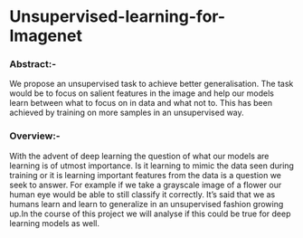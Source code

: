 # Unsupervised-learning-for-Imagenet
### Abstract:-
We propose an unsupervised task to achieve better generalisation. The task would be to focus on salient features in the image and help our models learn between what to focus on in data and what not to. This has been achieved by training on more samples in an unsupervised way.

### Overview:-
With the advent of deep learning the question of what our models are learning is of utmost importance. Is it learning to mimic the data seen during training or it is learning important features from the data is a question we seek to answer. For example if we take a grayscale image of a flower our human eye would be able to still classify it correctly. It’s said that we as humans learn and learn to generalize in an unsupervised fashion growing up.In the course of this project we will analyse if this could be true for deep learning models as well.
